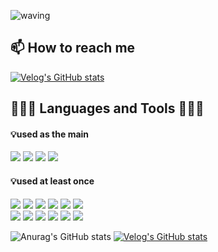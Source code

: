 ![waving](https://capsule-render.vercel.app/api?type=waving&height=200&text=Jaewon's&fontAlign=50&fontAlignY=40&color=timeGradient)

## 📫 How to reach me
[![Velog's GitHub stats](https://velog-readme-stats.vercel.app/api/badge?name=jaewon_p)](https://velog.io/@jaewon_p)</br> 


  
 
## 👨🏻‍💻 Languages and Tools 👨🏻‍💻<br />

#### 💡used as the main
<img src="https://img.shields.io/badge/Java-007396?style=flat-square&logo=Java&logoColor=white"> <img src="https://img.shields.io/badge/Kotlin-7F52FF?style=flat-square&logo=kotlin&logoColor=white"> <img src="https://img.shields.io/badge/Android-3DDC84?style=flat-square&logo=android&logoColor=white"> <img src="https://img.shields.io/badge/AndroidStudio-3DDC84?style=flat-square&logo=androidstudio&logoColor=white"> 


#### 💡used at least once
<img src="https://img.shields.io/badge/C-A8B9CC?style=flat-square&logo=c&logoColor=white"> <img src="https://img.shields.io/badge/Python-3776AB?style=flat-square&logo=python&logoColor=white"> <img src="https://img.shields.io/badge/Html5-E34F26?style=flat-square&logo=html5&logoColor=white"> <img src="https://img.shields.io/badge/Css3-1572B6?style=flat-square&logo=css3&logoColor=white"> <img src="https://img.shields.io/badge/Javascript-F7DF1E?style=flat-square&logo=javascript&logoColor=white"> <img src="https://img.shields.io/badge/Node.js-339933?style=flat-square&logo=node.js&logoColor=white"> <br/> <img src="https://img.shields.io/badge/Mysql-4479A1?style=flat-square&logo=mysql&logoColor=white"> <img src="https://img.shields.io/badge/Firebase-FFCA28?style=flat-square&logo=firebase&logoColor=white"> <img src="https://img.shields.io/badge/VisualStudioCode-007ACC?style=flat-square&logo=visualstudiocode&logoColor=white"> <img src="https://img.shields.io/badge/VirtualBox-183A61?style=flat-square&logo=virtualbox&logoColor=white"> <img src="https://img.shields.io/badge/Jupyter-F37626?style=flat-square&logo=jupyter&logoColor=white"> <img src="https://img.shields.io/badge/Notion-000000?style=flat-square&logo=notion&logoColor=white">



![Anurag's GitHub stats](https://github-readme-stats.vercel.app/api?username=parkjaewons&show_icons=true&theme=radical) [![Velog's GitHub stats](https://velog-readme-stats.vercel.app/api?name=jaewon_p&tag=TIL)](https://velog-readme-stats.vercel.app/api/redirect?name=jaewon_p&tag=TIL)
